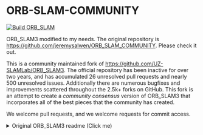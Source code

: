 # ORB-SLAM-COMMUNITY
[![Build ORB_SLAM](https://github.com/jeremysalwen/ORB_SLAM_COMMUNITY/actions/workflows/cmake-multi-platform.yml/badge.svg)](https://github.com/jeremysalwen/ORB_SLAM_COMMUNITY/actions/workflows/cmake-multi-platform.yml)

ORB_SLAM3 modified to my needs. The original repository is https://github.com/jeremysalwen/ORB_SLAM_COMMUNITY. Please check it out. 

This is a community maintained fork of https://github.com/UZ-SLAMLab/ORB_SLAM3.  The official repository has been inactive for over two years, and has accumulated 26 unresolved pull requests and nearly 500 unresolved issues.  Additionally there are numerous bugfixes and improvements scattered throughout the 2.5k+ forks on GitHub.  This fork is an attempt to create a *community consensus* version of ORB_SLAM3 that incorporates all of the best pieces that the community has created.

We welcome pull requests, and we welcome requests for commit access.

<details>
  <summary>Original ORB_SLAM3 readme (Click me)</summary>
  
  # ORB-SLAM3
  
  ### V1.0, December 22th, 2021
  **Authors:** Carlos Campos, Richard Elvira, Juan J. Gómez Rodríguez, [José M. M. Montiel](http://webdiis.unizar.es/~josemari/), [Juan D. Tardos](http://webdiis.unizar.es/~jdtardos/).
  
  The [Changelog](https://github.com/UZ-SLAMLab/ORB_SLAM3/blob/master/Changelog.md) describes the features of each version.
  
  ORB-SLAM3 is the first real-time SLAM library able to perform **Visual, Visual-Inertial and Multi-Map SLAM** with **monocular, stereo and RGB-D** cameras, using **pin-hole and fisheye** lens models. In all sensor configurations, ORB-SLAM3 is as robust as the best systems available in the literature, and significantly more accurate. 
  
  We provide examples to run ORB-SLAM3 in the [EuRoC dataset](http://projects.asl.ethz.ch/datasets/doku.php?id=kmavvisualinertialdatasets) using stereo or monocular, with or without IMU, and in the [TUM-VI dataset](https://vision.in.tum.de/data/datasets/visual-inertial-dataset) using fisheye stereo or monocular, with or without IMU. Videos of some example executions can be found at [ORB-SLAM3 channel](https://www.youtube.com/channel/UCXVt-kXG6T95Z4tVaYlU80Q).
  
  This software is based on [ORB-SLAM2](https://github.com/raulmur/ORB_SLAM2) developed by [Raul Mur-Artal](http://webdiis.unizar.es/~raulmur/), [Juan D. Tardos](http://webdiis.unizar.es/~jdtardos/), [J. M. M. Montiel](http://webdiis.unizar.es/~josemari/) and [Dorian Galvez-Lopez](http://doriangalvez.com/) ([DBoW2](https://github.com/dorian3d/DBoW2)).
  
  <a href="https://youtu.be/HyLNq-98LRo" target="_blank"><img src="https://img.youtube.com/vi/HyLNq-98LRo/0.jpg" 
  alt="ORB-SLAM3" width="240" height="180" border="10" /></a>
  
  ### Related Publications:
  
  [ORB-SLAM3] Carlos Campos, Richard Elvira, Juan J. Gómez Rodríguez, José M. M. Montiel and Juan D. Tardós, **ORB-SLAM3: An Accurate Open-Source Library for Visual, Visual-Inertial and Multi-Map SLAM**, *IEEE Transactions on Robotics 37(6):1874-1890, Dec. 2021*. **[PDF](https://arxiv.org/abs/2007.11898)**.
  
  [IMU-Initialization] Carlos Campos, J. M. M. Montiel and Juan D. Tardós, **Inertial-Only Optimization for Visual-Inertial Initialization**, *ICRA 2020*. **[PDF](https://arxiv.org/pdf/2003.05766.pdf)**
  
  [ORBSLAM-Atlas] Richard Elvira, J. M. M. Montiel and Juan D. Tardós, **ORBSLAM-Atlas: a robust and accurate multi-map system**, *IROS 2019*. **[PDF](https://arxiv.org/pdf/1908.11585.pdf)**.
  
  [ORBSLAM-VI] Raúl Mur-Artal, and Juan D. Tardós, **Visual-inertial monocular SLAM with map reuse**, IEEE Robotics and Automation Letters, vol. 2 no. 2, pp. 796-803, 2017. **[PDF](https://arxiv.org/pdf/1610.05949.pdf)**. 
  
  [Stereo and RGB-D] Raúl Mur-Artal and Juan D. Tardós. **ORB-SLAM2: an Open-Source SLAM System for Monocular, Stereo and RGB-D Cameras**. *IEEE Transactions on Robotics,* vol. 33, no. 5, pp. 1255-1262, 2017. **[PDF](https://arxiv.org/pdf/1610.06475.pdf)**.
  
  [Monocular] Raúl Mur-Artal, José M. M. Montiel and Juan D. Tardós. **ORB-SLAM: A Versatile and Accurate Monocular SLAM System**. *IEEE Transactions on Robotics,* vol. 31, no. 5, pp. 1147-1163, 2015. (**2015 IEEE Transactions on Robotics Best Paper Award**). **[PDF](https://arxiv.org/pdf/1502.00956.pdf)**.
  
  [DBoW2 Place Recognition] Dorian Gálvez-López and Juan D. Tardós. **Bags of Binary Words for Fast Place Recognition in Image Sequences**. *IEEE Transactions on Robotics,* vol. 28, no. 5, pp. 1188-1197, 2012. **[PDF](http://doriangalvez.com/php/dl.php?dlp=GalvezTRO12.pdf)**
  
  # 1. License
  
  ORB-SLAM3 is released under [GPLv3 license](https://github.com/UZ-SLAMLab/ORB_SLAM3/LICENSE). For a list of all code/library dependencies (and associated licenses), please see [Dependencies.md](https://github.com/UZ-SLAMLab/ORB_SLAM3/blob/master/Dependencies.md).
  
  For a closed-source version of ORB-SLAM3 for commercial purposes, please contact the authors: orbslam (at) unizar (dot) es.
  
  If you use ORB-SLAM3 in an academic work, please cite:
    
      @article{ORBSLAM3_TRO,
        title={{ORB-SLAM3}: An Accurate Open-Source Library for Visual, Visual-Inertial 
                 and Multi-Map {SLAM}},
        author={Campos, Carlos AND Elvira, Richard AND G\´omez, Juan J. AND Montiel, 
                Jos\'e M. M. AND Tard\'os, Juan D.},
        journal={IEEE Transactions on Robotics}, 
        volume={37},
        number={6},
        pages={1874-1890},
        year={2021}
       }
  
  # 2. Prerequisites
  We have tested the library in **Ubuntu 16.04** and **18.04**, but it should be easy to compile in other platforms. A powerful computer (e.g. i7) will ensure real-time performance and provide more stable and accurate results.
  
  ## C++14 or C++11 Compiler
  We use the new thread and chrono functionalities of C++11.
  
  ## Pangolin
  We use [Pangolin](https://github.com/stevenlovegrove/Pangolin) for visualization and user interface. Dowload and install instructions can be found at: https://github.com/stevenlovegrove/Pangolin.
  
  ## OpenCV
  We use [OpenCV](http://opencv.org) to manipulate images and features. Dowload and install instructions can be found at: http://opencv.org. **Required at leat 3.0. Tested with OpenCV 3.2.0 and 4.4.0**.
  
  ## Eigen3
  Required by g2o (see below). Download and install instructions can be found at: http://eigen.tuxfamily.org. **Required at least 3.1.0**.
  
  ## DBoW2 and g2o (Included in Thirdparty folder)
  We use modified versions of the [DBoW2](https://github.com/dorian3d/DBoW2) library to perform place recognition and [g2o](https://github.com/RainerKuemmerle/g2o) library to perform non-linear optimizations. Both modified libraries (which are BSD) are included in the *Thirdparty* folder.
  
  ## Python
  Required to calculate the alignment of the trajectory with the ground truth. **Required Numpy module**.
  
  * (win) http://www.python.org/downloads/windows
  * (deb) `sudo apt install libpython2.7-dev`
  * (mac) preinstalled with osx
  
  ## ROS (optional)
  
  We provide some examples to process input of a monocular, monocular-inertial, stereo, stereo-inertial or RGB-D camera using ROS. Building these examples is optional. These have been tested with ROS Melodic under Ubuntu 18.04.
  
  # 3. Building ORB-SLAM3 library and examples
  
  Clone the repository:
  ```
  git clone https://github.com/UZ-SLAMLab/ORB_SLAM3.git ORB_SLAM3
  ```
  
  We provide a script `build.sh` to build the *Thirdparty* libraries and *ORB-SLAM3*. Please make sure you have installed all required dependencies (see section 2). Execute:
  ```
  cd ORB_SLAM3
  chmod +x build.sh
  ./build.sh
  ```
  
  This will create **libORB_SLAM3.so**  at *lib* folder and the executables in *Examples* folder.
  
  # 4. Running ORB-SLAM3 with your camera
  
  Directory `Examples` contains several demo programs and calibration files to run ORB-SLAM3 in all sensor configurations with Intel Realsense cameras T265 and D435i. The steps needed to use your own camera are: 
  
  1. Calibrate your camera following `Calibration_Tutorial.pdf` and write your calibration file `your_camera.yaml`
  
  2. Modify one of the provided demos to suit your specific camera model, and build it
  
  3. Connect the camera to your computer using USB3 or the appropriate interface
  
  4. Run ORB-SLAM3. For example, for our D435i camera, we would execute:
  
  ```
  ./Examples/Stereo-Inertial/stereo_inertial_realsense_D435i Vocabulary/ORBvoc.txt ./Examples/Stereo-Inertial/RealSense_D435i.yaml
  ```
  
  # 5. EuRoC Examples
  [EuRoC dataset](http://projects.asl.ethz.ch/datasets/doku.php?id=kmavvisualinertialdatasets) was recorded with two pinhole cameras and an inertial sensor. We provide an example script to launch EuRoC sequences in all the sensor configurations.
  
  1. Download a sequence (ASL format) from http://projects.asl.ethz.ch/datasets/doku.php?id=kmavvisualinertialdatasets
  
  2. Open the script "euroc_examples.sh" in the root of the project. Change **pathDatasetEuroc** variable to point to the directory where the dataset has been uncompressed. 
  
  3. Execute the following script to process all the sequences with all sensor configurations:
  ```
  ./euroc_examples
  ```
  
  ## Evaluation
  EuRoC provides ground truth for each sequence in the IMU body reference. As pure visual executions report trajectories centered in the left camera, we provide in the "evaluation" folder the transformation of the ground truth to the left camera reference. Visual-inertial trajectories use the ground truth from the dataset.
  
  Execute the following script to process sequences and compute the RMS ATE:
  ```
  ./euroc_eval_examples
  ```
  
  # 6. TUM-VI Examples
  [TUM-VI dataset](https://vision.in.tum.de/data/datasets/visual-inertial-dataset) was recorded with two fisheye cameras and an inertial sensor.
  
  1. Download a sequence from https://vision.in.tum.de/data/datasets/visual-inertial-dataset and uncompress it.
  
  2. Open the script "tum_vi_examples.sh" in the root of the project. Change **pathDatasetTUM_VI** variable to point to the directory where the dataset has been uncompressed. 
  
  3. Execute the following script to process all the sequences with all sensor configurations:
  ```
  ./tum_vi_examples
  ```
  
  ## Evaluation
  In TUM-VI ground truth is only available in the room where all sequences start and end. As a result the error measures the drift at the end of the sequence. 
  
  Execute the following script to process sequences and compute the RMS ATE:
  ```
  ./tum_vi_eval_examples
  ```
  
  # 7. ROS Examples
  
  ### Building the nodes for mono, mono-inertial, stereo, stereo-inertial and RGB-D
  Tested with ROS Melodic and ubuntu 18.04.
  
  1. Add the path including *Examples/ROS/ORB_SLAM3* to the ROS_PACKAGE_PATH environment variable. Open .bashrc file:
    ```
    gedit ~/.bashrc
    ```
  and add at the end the following line. Replace PATH by the folder where you cloned ORB_SLAM3:
  
    ```
    export ROS_PACKAGE_PATH=${ROS_PACKAGE_PATH}:PATH/ORB_SLAM3/Examples/ROS
    ```
    
  2. Execute `build_ros.sh` script:
  
    ```
    chmod +x build_ros.sh
    ./build_ros.sh
    ```
    
  ### Running Monocular Node
  For a monocular input from topic `/camera/image_raw` run node ORB_SLAM3/Mono. You will need to provide the vocabulary file and a settings file. See the monocular examples above.
  
    ```
    rosrun ORB_SLAM3 Mono PATH_TO_VOCABULARY PATH_TO_SETTINGS_FILE
    ```
  
  ### Running Monocular-Inertial Node
  For a monocular input from topic `/camera/image_raw` and an inertial input from topic `/imu`, run node ORB_SLAM3/Mono_Inertial. Setting the optional third argument to true will apply CLAHE equalization to images (Mainly for TUM-VI dataset).
  
    ```
    rosrun ORB_SLAM3 Mono PATH_TO_VOCABULARY PATH_TO_SETTINGS_FILE [EQUALIZATION]	
    ```
  
  ### Running Stereo Node
  For a stereo input from topic `/camera/left/image_raw` and `/camera/right/image_raw` run node ORB_SLAM3/Stereo. You will need to provide the vocabulary file and a settings file. For Pinhole camera model, if you **provide rectification matrices** (see Examples/Stereo/EuRoC.yaml example), the node will recitify the images online, **otherwise images must be pre-rectified**. For FishEye camera model, rectification is not required since system works with original images:
  
    ```
    rosrun ORB_SLAM3 Stereo PATH_TO_VOCABULARY PATH_TO_SETTINGS_FILE ONLINE_RECTIFICATION
    ```
  
  ### Running Stereo-Inertial Node
  For a stereo input from topics `/camera/left/image_raw` and `/camera/right/image_raw`, and an inertial input from topic `/imu`, run node ORB_SLAM3/Stereo_Inertial. You will need to provide the vocabulary file and a settings file, including rectification matrices if required in a similar way to Stereo case:
  
    ```
    rosrun ORB_SLAM3 Stereo_Inertial PATH_TO_VOCABULARY PATH_TO_SETTINGS_FILE ONLINE_RECTIFICATION [EQUALIZATION]	
    ```
    
  ### Running RGB_D Node
  For an RGB-D input from topics `/camera/rgb/image_raw` and `/camera/depth_registered/image_raw`, run node ORB_SLAM3/RGBD. You will need to provide the vocabulary file and a settings file. See the RGB-D example above.
  
    ```
    rosrun ORB_SLAM3 RGBD PATH_TO_VOCABULARY PATH_TO_SETTINGS_FILE
    ```
  
  **Running ROS example:** Download a rosbag (e.g. V1_02_medium.bag) from the EuRoC dataset (http://projects.asl.ethz.ch/datasets/doku.php?id=kmavvisualinertialdatasets). Open 3 tabs on the terminal and run the following command at each tab for a Stereo-Inertial configuration:
    ```
    roscore
    ```
    
    ```
    rosrun ORB_SLAM3 Stereo_Inertial Vocabulary/ORBvoc.txt Examples/Stereo-Inertial/EuRoC.yaml true
    ```
    
    ```
    rosbag play --pause V1_02_medium.bag /cam0/image_raw:=/camera/left/image_raw /cam1/image_raw:=/camera/right/image_raw /imu0:=/imu
    ```
    
  Once ORB-SLAM3 has loaded the vocabulary, press space in the rosbag tab.
  
  **Remark:** For rosbags from TUM-VI dataset, some play issue may appear due to chunk size. One possible solution is to rebag them with the default chunk size, for example:
    ```
    rosrun rosbag fastrebag.py dataset-room1_512_16.bag dataset-room1_512_16_small_chunks.bag
    ```
  
  # 8. Running time analysis
  A flag in `include\Config.h` activates time measurements. It is necessary to uncomment the line `#define REGISTER_TIMES` to obtain the time stats of one execution which is shown at the terminal and stored in a text file(`ExecTimeMean.txt`).
  
  # 9. Calibration
  You can find a tutorial for visual-inertial calibration and a detailed description of the contents of valid configuration files at  `Calibration_Tutorial.pdf`
<details>
